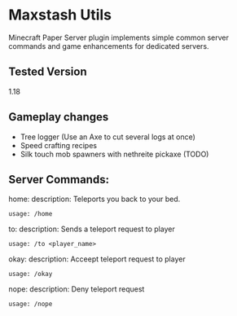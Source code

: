# Maxstash Utils
Minecraft Paper Server plugin implements simple common server commands and game enhancements for dedicated servers.

## Tested Version
1.18

## Gameplay changes
- Tree logger (Use an Axe to cut several logs at once)
- Speed crafting recipes
- Silk touch mob spawners with nethreite pickaxe (TODO)

## Server Commands:
home:
    description: Teleports you back to your bed.
    
    usage: /home

to:
    description: Sends a teleport request to player
    
    usage: /to <player_name>

okay:
    description: Acceept teleport request to player
    
    usage: /okay

nope:
    description: Deny teleport request
    
    usage: /nope
